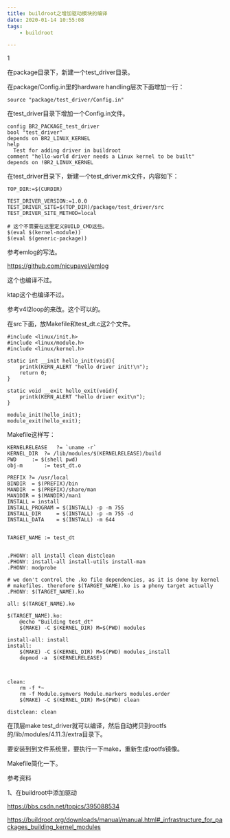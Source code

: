 ```yaml
---
title: buildroot之增加驱动模块的编译
date: 2020-01-14 10:55:08
tags:
	- buildroot

---
```


1

在package目录下，新建一个test_driver目录。

在package/Config.in里的hardware handling层次下面增加一行：

```
source "package/test_driver/Config.in"
```

在test_driver目录下增加一个Config.in文件。

```
config BR2_PACKAGE_test_driver
bool "test_driver"
depends on BR2_LINUX_KERNEL
help
  Test for adding driver in buildroot
comment "hello-world driver needs a Linux kernel to be built"
depends on !BR2_LINUX_KERNEL
```

在test_driver目录下，新建一个test_driver.mk文件，内容如下：

```
TOP_DIR:=$(CURDIR)

TEST_DRIVER_VERSION:=1.0.0
TEST_DRIVER_SITE=$(TOP_DIR)/package/test_driver/src
TEST_DRIVER_SITE_METHOD=local

# 这个不需要在这里定义BUILD_CMD这些。
$(eval $(kernel-module))
$(eval $(generic-package))
```



参考emlog的写法。

https://github.com/nicupavel/emlog

这个也编译不过。

ktap这个也编译不过。

参考v4l2loop的来改。这个可以的。

在src下面，放Makefile和test_dt.c这2个文件。

```
#include <linux/init.h>
#include <linux/module.h>
#include <linux/kernel.h>

static int __init hello_init(void){
    printk(KERN_ALERT "hello driver init!\n");
    return 0;
}

static void __exit hello_exit(void){
    printk(KERN_ALERT "hello driver exit\n");
}

module_init(hello_init);
module_exit(hello_exit);
```

Makefile这样写：

```
KERNELRELEASE	?= `uname -r`
KERNEL_DIR	?= /lib/modules/$(KERNELRELEASE)/build
PWD		:= $(shell pwd)
obj-m		:= test_dt.o

PREFIX ?= /usr/local
BINDIR  = $(PREFIX)/bin
MANDIR  = $(PREFIX)/share/man
MAN1DIR = $(MANDIR)/man1
INSTALL = install
INSTALL_PROGRAM = $(INSTALL) -p -m 755
INSTALL_DIR     = $(INSTALL) -p -m 755 -d
INSTALL_DATA    = $(INSTALL) -m 644


TARGET_NAME := test_dt


.PHONY: all install clean distclean
.PHONY: install-all install-utils install-man
.PHONY: modprobe

# we don't control the .ko file dependencies, as it is done by kernel
# makefiles. therefore $(TARGET_NAME).ko is a phony target actually
.PHONY: $(TARGET_NAME).ko

all: $(TARGET_NAME).ko

$(TARGET_NAME).ko:
	@echo "Building test_dt"
	$(MAKE) -C $(KERNEL_DIR) M=$(PWD) modules

install-all: install
install:
	$(MAKE) -C $(KERNEL_DIR) M=$(PWD) modules_install
	depmod -a  $(KERNELRELEASE)



clean:
	rm -f *~
	rm -f Module.symvers Module.markers modules.order
	$(MAKE) -C $(KERNEL_DIR) M=$(PWD) clean

distclean: clean
```

在顶层make test_driver就可以编译，然后自动拷贝到rootfs的/lib/modules/4.11.3/extra目录下。

要安装到到文件系统里，要执行一下make，重新生成rootfs镜像。

Makefile简化一下。



参考资料

1、在buildroot中添加驱动

https://bbs.csdn.net/topics/395088534

https://buildroot.org/downloads/manual/manual.html#_infrastructure_for_packages_building_kernel_modules